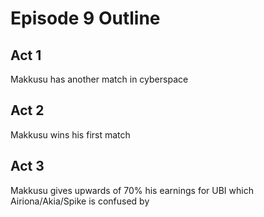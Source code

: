 # Episode 9 Outline
## Act 1
Makkusu has another match in cyberspace
## Act 2
Makkusu wins his first match
## Act 3
Makkusu gives upwards of 70% his earnings for UBI which Airiona/Akia/Spike is confused by
